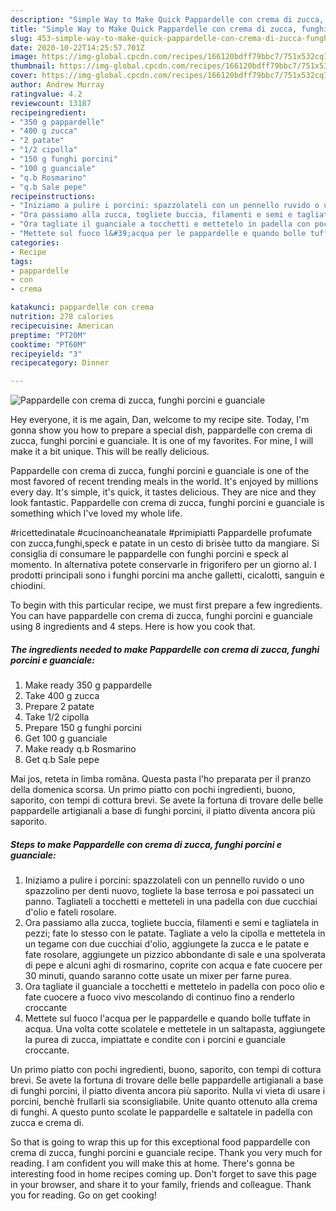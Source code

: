 ```yaml
---
description: "Simple Way to Make Quick Pappardelle con crema di zucca, funghi porcini e guanciale"
title: "Simple Way to Make Quick Pappardelle con crema di zucca, funghi porcini e guanciale"
slug: 453-simple-way-to-make-quick-pappardelle-con-crema-di-zucca-funghi-porcini-e-guanciale
date: 2020-10-22T14:25:57.701Z
image: https://img-global.cpcdn.com/recipes/166120bdff79bbc7/751x532cq70/pappardelle-con-crema-di-zucca-funghi-porcini-e-guanciale-recipe-main-photo.jpg
thumbnail: https://img-global.cpcdn.com/recipes/166120bdff79bbc7/751x532cq70/pappardelle-con-crema-di-zucca-funghi-porcini-e-guanciale-recipe-main-photo.jpg
cover: https://img-global.cpcdn.com/recipes/166120bdff79bbc7/751x532cq70/pappardelle-con-crema-di-zucca-funghi-porcini-e-guanciale-recipe-main-photo.jpg
author: Andrew Murray
ratingvalue: 4.2
reviewcount: 13187
recipeingredient:
- "350 g pappardelle"
- "400 g zucca"
- "2 patate"
- "1/2 cipolla"
- "150 g funghi porcini"
- "100 g guanciale"
- "q.b Rosmarino"
- "q.b Sale pepe"
recipeinstructions:
- "Iniziamo a pulire i porcini: spazzolateli con un pennello ruvido o uno spazzolino per denti nuovo, togliete la base terrosa e poi passateci un panno. Tagliateli a tocchetti e metteteli in una padella con due cucchiai d&#39;olio e fateli rosolare."
- "Ora passiamo alla zucca, togliete buccia, filamenti e semi e tagliatela in pezzi; fate lo stesso con le patate. Tagliate a velo la cipolla e mettetela in un tegame con due cucchiai d&#39;olio, aggiungete la zucca e le patate e fate rosolare, aggiungete un pizzico abbondante di sale e una spolverata di pepe e alcuni aghi di rosmarino, coprite con acqua e fate cuocere per 30 minuti, quando saranno cotte usate un mixer per farne purea."
- "Ora tagliate il guanciale a tocchetti e mettetelo in padella con poco olio e fate cuocere a fuoco vivo mescolando di continuo fino a renderlo croccante"
- "Mettete sul fuoco l&#39;acqua per le pappardelle e quando bolle tuffate in acqua. Una volta cotte scolatele e mettetele in un saltapasta, aggiungete la purea di zucca, impiattate e condite con i porcini e guanciale croccante."
categories:
- Recipe
tags:
- pappardelle
- con
- crema

katakunci: pappardelle con crema 
nutrition: 278 calories
recipecuisine: American
preptime: "PT20M"
cooktime: "PT60M"
recipeyield: "3"
recipecategory: Dinner

---
```



![Pappardelle con crema di zucca, funghi porcini e guanciale](https://img-global.cpcdn.com/recipes/166120bdff79bbc7/751x532cq70/pappardelle-con-crema-di-zucca-funghi-porcini-e-guanciale-recipe-main-photo.jpg)

Hey everyone, it is me again, Dan, welcome to my recipe site. Today, I'm gonna show you how to prepare a special dish, pappardelle con crema di zucca, funghi porcini e guanciale. It is one of my favorites. For mine, I will make it a bit unique. This will be really delicious.

Pappardelle con crema di zucca, funghi porcini e guanciale is one of the most favored of recent trending meals in the world. It's enjoyed by millions every day. It's simple, it's quick, it tastes delicious. They are nice and they look fantastic. Pappardelle con crema di zucca, funghi porcini e guanciale is something which I've loved my whole life.

#ricettedinatale #cucinoancheanatale #primipiatti Pappardelle profumate con zucca,funghi,speck e patate in un cesto di brisèe tutto da mangiare. Si consiglia di consumare le pappardelle con funghi porcini e speck al momento. In alternativa potete conservarle in frigorifero per un giorno al. I prodotti principali sono i funghi porcini ma anche galletti, cicalotti, sanguin e chiodini.


To begin with this particular recipe, we must first prepare a few ingredients. You can have pappardelle con crema di zucca, funghi porcini e guanciale using 8 ingredients and 4 steps. Here is how you cook that.

<!--inarticleads1-->

##### The ingredients needed to make Pappardelle con crema di zucca, funghi porcini e guanciale:

1. Make ready 350 g pappardelle
1. Take 400 g zucca
1. Prepare 2 patate
1. Take 1/2 cipolla
1. Prepare 150 g funghi porcini
1. Get 100 g guanciale
1. Make ready q.b Rosmarino
1. Get q.b Sale pepe


Mai jos, reteta in limba româna. Questa pasta l&#39;ho preparata per il pranzo della domenica scorsa. Un primo piatto con pochi ingredienti, buono, saporito, con tempi di cottura brevi. Se avete la fortuna di trovare delle belle pappardelle artigianali a base di funghi porcini, il piatto diventa ancora più saporito. 

<!--inarticleads2-->

##### Steps to make Pappardelle con crema di zucca, funghi porcini e guanciale:

1. Iniziamo a pulire i porcini: spazzolateli con un pennello ruvido o uno spazzolino per denti nuovo, togliete la base terrosa e poi passateci un panno. Tagliateli a tocchetti e metteteli in una padella con due cucchiai d&#39;olio e fateli rosolare.
1. Ora passiamo alla zucca, togliete buccia, filamenti e semi e tagliatela in pezzi; fate lo stesso con le patate. Tagliate a velo la cipolla e mettetela in un tegame con due cucchiai d&#39;olio, aggiungete la zucca e le patate e fate rosolare, aggiungete un pizzico abbondante di sale e una spolverata di pepe e alcuni aghi di rosmarino, coprite con acqua e fate cuocere per 30 minuti, quando saranno cotte usate un mixer per farne purea.
1. Ora tagliate il guanciale a tocchetti e mettetelo in padella con poco olio e fate cuocere a fuoco vivo mescolando di continuo fino a renderlo croccante
1. Mettete sul fuoco l&#39;acqua per le pappardelle e quando bolle tuffate in acqua. Una volta cotte scolatele e mettetele in un saltapasta, aggiungete la purea di zucca, impiattate e condite con i porcini e guanciale croccante.


Un primo piatto con pochi ingredienti, buono, saporito, con tempi di cottura brevi. Se avete la fortuna di trovare delle belle pappardelle artigianali a base di funghi porcini, il piatto diventa ancora più saporito. Nulla vi vieta di usare i porcini, benchè frullarli sia sconsigliabile. Unite quanto ottenuto alla crema di funghi. A questo punto scolate le pappardelle e saltatele in padella con zucca e crema di. 

So that is going to wrap this up for this exceptional food pappardelle con crema di zucca, funghi porcini e guanciale recipe. Thank you very much for reading. I am confident you will make this at home. There's gonna be interesting food in home recipes coming up. Don't forget to save this page in your browser, and share it to your family, friends and colleague. Thank you for reading. Go on get cooking!
